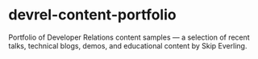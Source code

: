 # devrel-content-portfolio
Portfolio of Developer Relations content samples — a selection of recent talks, technical blogs, demos, and educational content by Skip Everling.
